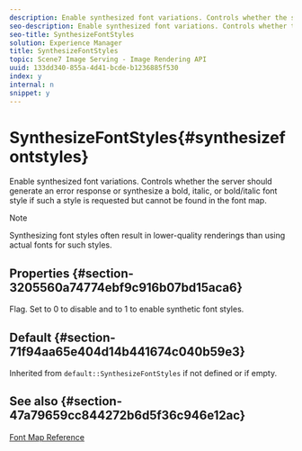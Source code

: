 ```yaml
---
description: Enable synthesized font variations. Controls whether the server should generate an error response or synthesize a bold, italic, or bold/italic font style if such a style is requested but cannot be found in the font map.
seo-description: Enable synthesized font variations. Controls whether the server should generate an error response or synthesize a bold, italic, or bold/italic font style if such a style is requested but cannot be found in the font map.
seo-title: SynthesizeFontStyles
solution: Experience Manager
title: SynthesizeFontStyles
topic: Scene7 Image Serving - Image Rendering API
uuid: 133dd340-855a-4d41-bcde-b1236885f530
index: y
internal: n
snippet: y
---
```


# SynthesizeFontStyles{#synthesizefontstyles}

Enable synthesized font variations. Controls whether the server should generate an error response or synthesize a bold, italic, or bold/italic font style if such a style is requested but cannot be found in the font map.

>[!NOTE]
>
>Synthesizing font styles often result in lower-quality renderings than using actual fonts for such styles.

## Properties {#section-3205560a74774ebf9c916b07bd15aca6}

Flag. Set to 0 to disable and to 1 to enable synthetic font styles.

## Default {#section-71f94aa65e404d14b441674c040b59e3}

Inherited from `default::SynthesizeFontStyles` if not defined or if empty.

## See also {#section-47a79659cc844272b6d5f36c946e12ac}

[Font Map Reference](../../../../../is_api/image_catalog/image-serving-api-ref/c-image-catalog-reference/c-font-map-reference/c-font-map-reference.md#concept-f81f319d03c646c5a8ef87b3277dd37d) 
